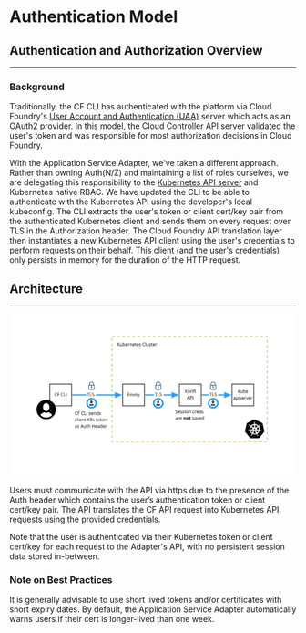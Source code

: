 # Authentication Model

## Authentication and Authorization Overview
---
### Background
Traditionally, the CF CLI has authenticated with the platform via Cloud Foundry's [User Account and Authentication (UAA)](https://docs.cloudfoundry.org/concepts/architecture/uaa.html) server which acts as an OAuth2 provider. In this model, the Cloud Controller API server validated the user's token and was responsible for most authorization decisions in Cloud Foundry.

With the Application Service Adapter, we've taken a different approach. Rather than owning Auth(N/Z) and maintaining a list of roles ourselves, we are delegating this responsibility to the [Kubernetes API server](https://kubernetes.io/docs/reference/access-authn-authz/authentication/) and Kubernetes native RBAC. We have updated the CLI to be able to authenticate with the Kubernetes API using the developer's local kubeconfig. The CLI extracts the user's token or client cert/key pair from the authenticated Kubernetes client and sends them on every request over TLS in the Authorization header.
The Cloud Foundry API translation layer then instantiates a new Kubernetes API client using the user's credentials to perform requests on their behalf. This client (and the user's credentials) only persists in memory for the duration of the HTTP request.

## Architecture
---

![Korifi User Auth Flow](images/korifi_user_auth_flow.jpg)

Users must communicate with the API via https due to the presence of the Auth header which contains the user’s authentication token or client cert/key pair. The API translates the CF API request into Kubernetes API requests using the provided credentials.

Note that the user is authenticated via their Kubernetes token or client cert/key for each request to the Adapter's API, with no persistent session data stored in-between.

### Note on Best Practices
It is generally advisable to use short lived tokens and/or certificates with short expiry dates.
By default, the Application Service Adapter automatically warns users if their cert is longer-lived than one week.
